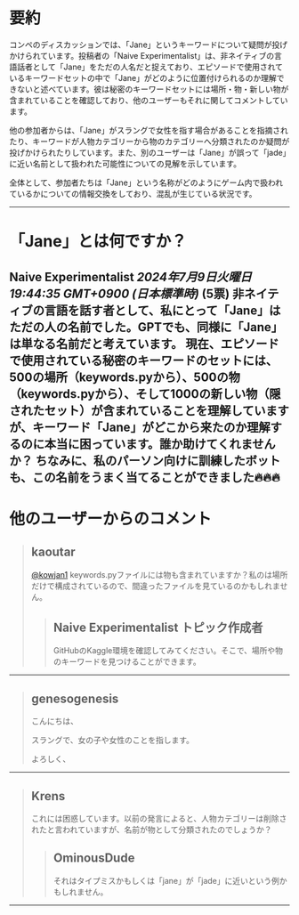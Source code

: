 # 要約 
コンペのディスカッションでは、「Jane」というキーワードについて疑問が投げかけられています。投稿者の「Naive Experimentalist」は、非ネイティブの言語話者として「Jane」をただの人名だと捉えており、エピソードで使用されているキーワードセットの中で「Jane」がどのように位置付けられるのか理解できないと述べています。彼は秘密のキーワードセットには場所・物・新しい物が含まれていることを確認しており、他のユーザーもそれに関してコメントしています。

他の参加者からは、「Jane」がスラングで女性を指す場合があることを指摘されたり、キーワードが人物カテゴリーから物のカテゴリーへ分類されたのか疑問が投げかけられたりしています。また、別のユーザーは「Jane」が誤って「jade」に近い名前として扱われた可能性についての見解を示しています。

全体として、参加者たちは「Jane」という名称がどのようにゲーム内で扱われているかについての情報交換をしており、混乱が生じている状況です。

---
# 「Jane」とは何ですか？
**Naive Experimentalist** *2024年7月9日火曜日 19:44:35 GMT+0900 (日本標準時)* (5票)
非ネイティブの言語を話す者として、私にとって「Jane」はただの人の名前でした。GPTでも、同様に「Jane」は単なる名前だと考えています。
現在、エピソードで使用されている秘密のキーワードのセットには、500の場所（keywords.pyから）、500の物（keywords.pyから）、そして1000の新しい物（隠されたセット）が含まれていることを理解していますが、キーワード「Jane」がどこから来たのか理解するのに本当に困っています。誰か助けてくれませんか？
ちなみに、私のパーソン向けに訓練したボットも、この名前をうまく当てることができました🔥🔥🔥
---
# 他のユーザーからのコメント
> ## kaoutar
> 
> [@kowjan1](https://www.kaggle.com/kowjan1) keywords.pyファイルには物も含まれていますか？私のは場所だけで構成されているので、間違ったファイルを見ているのかもしれません。
> 
> > ## Naive Experimentalist トピック作成者
> > 
> > GitHubのKaggle環境を確認してみてください。そこで、場所や物のキーワードを見つけることができます。
> 
> > 
> > 
---
> ## genesogenesis
> 
> こんにちは、
> 
> スラングで、女の子や女性のことを指します。
> 
> よろしく、
> 
> 
---
> ## Krens
> 
> これには困惑しています。以前の発言によると、人物カテゴリーは削除されたと言われていますが、名前が物として分類されたのでしょうか？
> 
> > ## OminousDude
> > 
> > それはタイプミスかもしくは「jane」が「jade」に近いという例かもしれません。
> 
> > 
---
